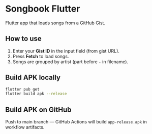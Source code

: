 # Songbook Flutter

Flutter app that loads songs from a GitHub Gist.

## How to use
1. Enter your **Gist ID** in the input field (from gist URL).
2. Press **Fetch** to load songs.
3. Songs are grouped by artist (part before ` - ` in filename).

## Build APK locally
```bash
flutter pub get
flutter build apk --release
```

## Build APK on GitHub
Push to main branch — GitHub Actions will build `app-release.apk` in workflow artifacts.
